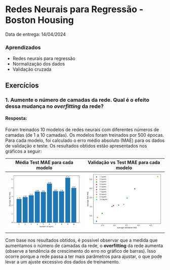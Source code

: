 # Redes Neurais para Regressão - Boston Housing

Data de entrega: 14/04/2024


### Aprendizados
- Redes neurais para regressão
- Normalização dos dados
- Validação cruzada

## Exercícios

### 1. Aumente o número de camadas da rede. Qual é o efeito dessa mudança no *overfitting* da rede?

#### Resposta:

Foram treinados 10 modelos de redes neurais com diferentes números de camadas (de 1 a 10 camadas). Os modelos foram treinados por 500 épocas. Para cada modelo, foi calculado o erro médio absoluto (MAE) para os dados de validação e teste. Os resultados obtidos estão apresentados nos gráficos a seguir:

Média Test MAE para cada modelo              |  Validação vs Test MAE para cada modelo
:-------------------------:|:-------------------------:
![](./imgs/average_test_mae_by_layer.png)  |  ![](./imgs/validation_vs_test_mae_by_layer.png)

Com base nos resultados obtidos, é possível observar que a medida que aumentamos o número de camadas da rede, o **overfitting** da rede aumenta (observe a tendência de crescimento do erro no gráfico de barras). Isso ocorre porque a rede passa a ter mais parâmetros para ajustar, o que pode levar a um ajuste excessivo dos dados de treinamento.